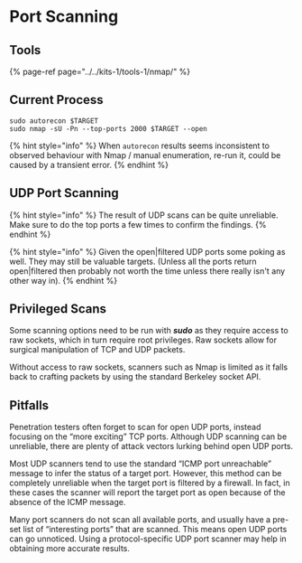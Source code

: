 # Port Scanning

## Tools

{% page-ref page="../../kits-1/tools-1/nmap/" %}

## Current Process

```text
sudo autorecon $TARGET
sudo nmap -sU -Pn --top-ports 2000 $TARGET --open
```

{% hint style="info" %}
When `autorecon` results seems inconsistent to observed behaviour with Nmap / manual enumeration, re-run it, could be caused by a transient error.
{% endhint %}

## UDP Port Scanning

{% hint style="info" %}
The result of UDP scans can be quite unreliable. Make sure to do the top ports a few times to confirm the findings.
{% endhint %}

{% hint style="info" %}
Given the open\|filtered UDP ports some poking as well. They may still be valuable targets. \(Unless all the ports return open\|filtered then probably not worth the time unless there really isn't any other way in\).
{% endhint %}

## Privileged Scans

Some scanning options need to be run with _**sudo**_ as they require access to raw sockets, which in turn require root privileges. Raw sockets allow for surgical manipulation of TCP and UDP packets. 

Without access to raw sockets, scanners such as Nmap is limited as it falls back to crafting packets by using the standard Berkeley socket API.

## Pitfalls

Penetration testers often forget to scan for open UDP ports, instead focusing on the “more exciting” TCP ports. Although UDP scanning can be unreliable, there are plenty of attack vectors lurking behind open UDP ports.

Most UDP scanners tend to use the standard “ICMP port unreachable” message to infer the status of a target port. However, this method can be completely unreliable when the target port is filtered by a firewall. In fact, in these cases the scanner will report the target port as open because of the absence of the ICMP message.

Many port scanners do not scan all available ports, and usually have a pre-set list of “interesting ports” that are scanned. This means open UDP ports can go unnoticed. Using a protocol-specific UDP port scanner may help in obtaining more accurate results.



